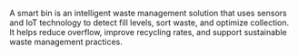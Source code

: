 A smart bin is an intelligent waste management solution that uses sensors and IoT technology to detect fill levels, sort waste, and optimize collection. It helps reduce overflow, improve recycling rates, and support sustainable waste management practices.

